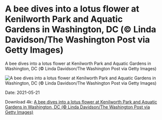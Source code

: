 # A bee dives into a lotus flower at Kenilworth Park and Aquatic Gardens in Washington, DC (© Linda Davidson/The Washington Post via Getty Images)

A bee dives into a lotus flower at Kenilworth Park and Aquatic Gardens in Washington, DC (© Linda Davidson/The Washington Post via Getty Images)

![A bee dives into a lotus flower at Kenilworth Park and Aquatic Gardens in Washington, DC (© Linda Davidson/The Washington Post via Getty Images)](https://bing.com/th?id=OHR.BeeLotus_EN-US7861856689_UHD.jpg&w=1024&h=576)

Date: 2021-05-21

Download 4k: [A bee dives into a lotus flower at Kenilworth Park and Aquatic Gardens in Washington, DC (© Linda Davidson/The Washington Post via Getty Images)](https://bing.com/th?id=OHR.BeeLotus_EN-US7861856689_UHD.jpg)

